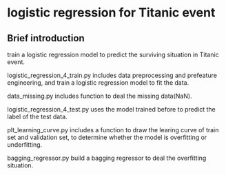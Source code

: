 # logistic regression for Titanic event

## Brief introduction
train a logistic regression model to predict the surviving situation in Titanic event.

logistic_regression_4_train.py includes data preprocessing and prefeature engineering, and train a logistic regression model to fit the data. 

data_missing.py includes function to deal the missing data(NaN).

logistic_regression_4_test.py uses the model trained before to predict the label of the test data.

plt_learning_curve.py includes a function to draw the learing curve of train set and validation set, to determine whether the model is overfitting or underfitting.

bagging_regressor.py build a bagging regressor to deal the overfitting situation.